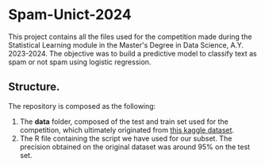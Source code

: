 # Spam-Unict-2024
This project contains all the files used for the competition made during the Statistical Learning module in the Master's Degree in Data Science, A.Y. 2023-2024. The objective was to build a predictive model to classify text as spam or not spam using logistic regression.

## Structure. 
The repository is composed as the following:

1. The **data** folder, composed of the test and train set used for the competition, which ultimately originated from [this kaggle dataset](https://www.kaggle.com/datasets/uciml/sms-spam-collection-dataset).
2. The R file containing the script we have used for our subset. The precision obtained on the original dataset was around 95% on the test set. 







